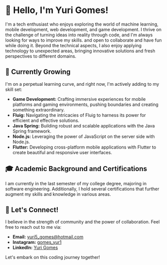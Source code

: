 # 👋 Hello, I'm Yuri Gomes!

I'm a tech enthusiast who enjoys exploring the world of machine learning, mobile development, web development, and game development. I thrive on the challenge of turning ideas into reality through code, and I'm always looking for ways to improve my skills. and open to collaborate and have fun while doing it. Beyond the technical aspects, I also enjoy applying technology to unexpected areas, bringing innovative solutions and fresh perspectives to different domains.


## 🌱 Currently Growing

I'm on a perpetual learning curve, and right now, I'm actively adding to my skill set:

- **Game Development:** Crafting immersive experiences for mobile platforms and gaming environments, pushing boundaries and creating something extraordinary.
- **Fluig:** Navigating the intricacies of Fluig to harness its power for efficient and effective solutions. 
- **Java Spring:** Building robust and scalable applications with the Java Spring framework.
- **Node.js:** Leveraging the power of JavaScript on the server side with Node.js.
- **Flutter:** Developing cross-platform mobile applications with Flutter to create beautiful and responsive user interfaces. 

## 🎓 Academic Background and Certifications

I am currently in the last semester of my college degree, majoring in software engineering. Additionally, I hold several certifications that further augment my skills and knowledge in various areas.

## 🚀 Let's Connect!

I believe in the strength of community and the power of collaboration. Feel free to reach out to me via:

- **Email:** yuri5_gomes@hotmail.com
- **Instagram:** [gomes_yur1](https://www.instagram.com/gomes_yur1/)
- **LinkedIn:** [Yuri Gomes](https://www.linkedin.com/in/your-linkedin-profile/)

Let's embark on this coding journey together!
